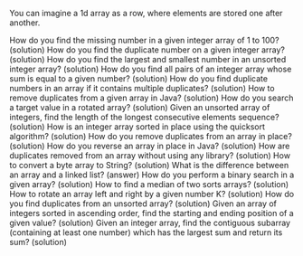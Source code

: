 You can imagine a 1d array as a row, where elements are stored one after another.

How do you find the missing number in a given integer array of 1 to 100? (solution)
How do you find the duplicate number on a given integer array? (solution)
How do you find the largest and smallest number in an unsorted integer array? (solution)
How do you find all pairs of an integer array whose sum is equal to a given number? (solution)
How do you find duplicate numbers in an array if it contains multiple duplicates? (solution)
How to remove duplicates from a given array in Java? (solution)
How do you search a target value in a rotated array? (solution)
Given an unsorted array of integers, find the length of the longest consecutive elements sequence? (solution)
How is an integer array sorted in place using the quicksort algorithm? (solution)
How do you remove duplicates from an array in place? (solution)
How do you reverse an array in place in Java? (solution)
How are duplicates removed from an array without using any library? (solution)
How to convert a byte array to String? (solution)
What is the difference between an array and a linked list? (answer)
How do you perform a binary search in a given array? (solution)
How to find a median of two sorts arrays? (solution)
How to rotate an array left and right by a given number K? (solution)
How do you find duplicates from an unsorted array? (solution)
Given an array of integers sorted in ascending order, find the starting and ending position of a given value? (solution)
Given an integer array, find the contiguous subarray (containing at least one number) which has the largest sum and return its sum? (solution)
